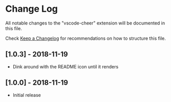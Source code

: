 # Change Log

All notable changes to the "vscode-cheer" extension will be documented in this file.

Check [Keep a Changelog](http://keepachangelog.com/) for recommendations on how to structure this file.

## [1.0.3] - 2018-11-19

- Dink around with the README icon until it renders

## [1.0.0] - 2018-11-19

- Initial release
